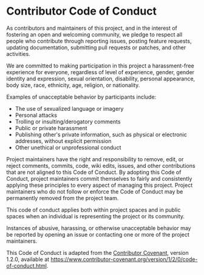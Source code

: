 
# Contributor Code of Conduct

As contributors and maintainers of this project, and in the interest of 
fostering an open and welcoming community, we pledge to respect all people
who contribute through reporting issues, posting feature requests, updating 
documentation, submitting pull requests or patches, and other activities.

We are committed to making participation in this project a harassment-free
experience for everyone, regardless of level of experience, gender, gender 
identity and expression, sexual orientation, disability, personal appearance,
body size, race, ethnicity, age, religion, or nationality.

Examples of unacceptable behavior by participants include:

* The use of sexualized language or imagery
* Personal attacks
* Trolling or insulting/derogatory comments
* Public or private harassment
* Publishing other's private information, such as physical or electronic 
  addresses, without explicit permission
* Other unethical or unprofessional conduct

Project maintainers have the right and responsibility to remove, edit, or 
reject comments, commits, code, wiki edits, issues, and other contributions 
that are not aligned to this Code of Conduct. By adopting this Code of Conduct,
project maintainers commit themselves to fairly and consistently applying 
these principles to every aspect of managing this project. Project 
maintainers who do not follow or enforce the Code of Conduct may be permanently
removed from the project team.

This code of conduct applies both within project spaces and in public spaces 
when an individual is representing the project or its community.

Instances of abusive, harassing, or otherwise unacceptable behavior may be 
reported by opening an issue or contacting one or more of the project maintainers.

This Code of Conduct is adapted from the 
[Contributor Covenant](https://www.contributor-covenant.org), version 1.2.0, 
available at https://www.contributor-covenant.org/version/1/2/0/code-of-conduct.html.
